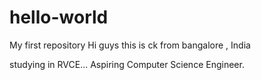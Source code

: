 # hello-world
My first repository
Hi guys this is ck
from bangalore , India 


studying in RVCE... Aspiring Computer Science Engineer.

